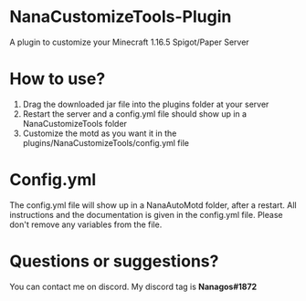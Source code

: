 # NanaCustomizeTools-Plugin
A plugin to customize your Minecraft 1.16.5 Spigot/Paper Server
# How to use?
1. Drag the downloaded jar file into the plugins folder at your server
2. Restart the server and a config.yml file should show up in a NanaCustomizeTools folder
3. Customize the motd as you want it in the plugins/NanaCustomizeTools/config.yml file
# Config.yml
The config.yml file will show up in a NanaAutoMotd folder, after a restart.
All instructions and the documentation is given in the config.yml file.
Please don't remove any variables from the file.
# Questions or suggestions?
You can contact me on discord. My discord tag is **Nanagos#1872**
